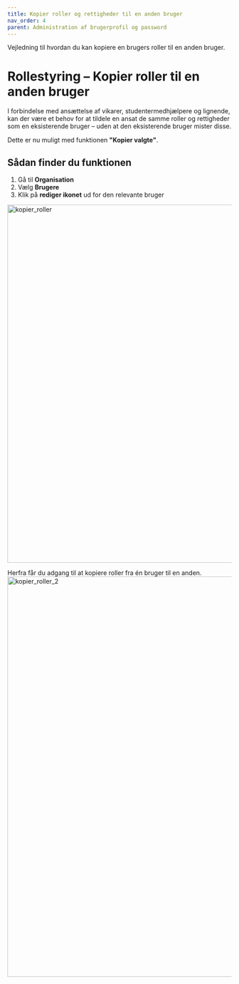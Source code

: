 ```yaml
---
title: Kopier roller og rettigheder til en anden bruger
nav_order: 4
parent: Administration af brugerprofil og password
---
```

Vejledning til hvordan du kan kopiere en brugers roller til en anden bruger.


# Rollestyring – Kopier roller til en anden bruger

I forbindelse med ansættelse af vikarer, studentermedhjælpere og lignende, kan der være et behov for at tildele en ansat de samme roller og rettigheder som en eksisterende bruger – uden at den eksisterende bruger mister disse.

Dette er nu muligt med funktionen **"Kopier valgte"**.

## Sådan finder du funktionen

1. Gå til **Organisation**  
2. Vælg **Brugere**  
3. Klik på **rediger ikonet** ud for den relevante bruger

<img width="1917" height="804" alt="kopier_roller" src="https://github.com/user-attachments/assets/e98607c9-ea4c-4263-8dbc-729ec595bbc1" />


Herfra får du adgang til at kopiere roller fra én bruger til en anden.
<img width="1912" height="899" alt="kopier_roller_2" src="https://github.com/user-attachments/assets/c347e31e-5640-472d-9dba-4abae8797c4e" />
